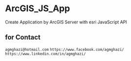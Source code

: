 # ArcGIS_JS_App
Create Application by ArcGIS Server with esri JavaScript API

## for Contact

``
agmghazi@hotmail.com
``
``
https://www.facebook.com/agmghazi/
``
``
https://www.linkedin.com/in/agmghazi/
``
